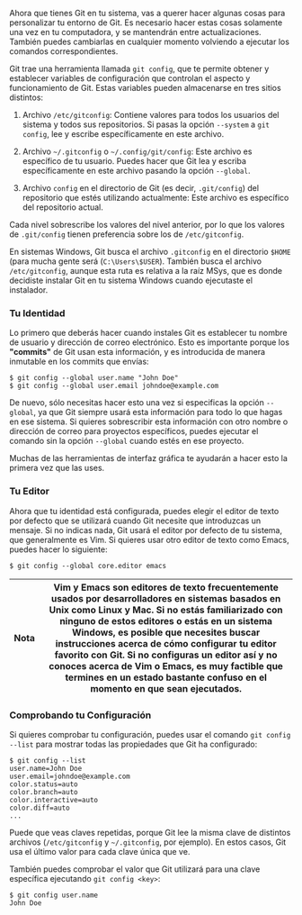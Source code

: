 Ahora que tienes Git en tu sistema, vas a querer hacer algunas cosas para personalizar tu entorno de Git. Es necesario hacer estas cosas solamente una vez en tu computadora, y se mantendrán entre actualizaciones. También puedes cambiarlas en cualquier momento volviendo a ejecutar los comandos correspondientes.

Git trae una herramienta llamada `git config`, que te permite obtener y establecer variables de configuración que controlan el aspecto y funcionamiento de Git. Estas variables pueden almacenarse en tres sitios distintos:

1. Archivo `/etc/gitconfig`: Contiene valores para todos los usuarios del sistema y todos sus repositorios. Si pasas la opción `--system` a `git config`, lee y escribe específicamente en este archivo.
    
2. Archivo `~/.gitconfig` o `~/.config/git/config`: Este archivo es específico de tu usuario. Puedes hacer que Git lea y escriba específicamente en este archivo pasando la opción `--global`.
    
3. Archivo `config` en el directorio de Git (es decir, `.git/config`) del repositorio que estés utilizando actualmente: Este archivo es específico del repositorio actual.
    

Cada nivel sobrescribe los valores del nivel anterior, por lo que los valores de `.git/config` tienen preferencia sobre los de `/etc/gitconfig`.

En sistemas Windows, Git busca el archivo `.gitconfig` en el directorio `$HOME` (para mucha gente será (`C:\Users\$USER`). También busca el archivo `/etc/gitconfig`, aunque esta ruta es relativa a la raíz MSys, que es donde decidiste instalar Git en tu sistema Windows cuando ejecutaste el instalador.

### Tu Identidad

Lo primero que deberás hacer cuando instales Git es establecer tu nombre de usuario y dirección de correo electrónico. Esto es importante porque los **"commits"** de Git usan esta información, y es introducida de manera inmutable en los commits que envías:

```console
$ git config --global user.name "John Doe"
$ git config --global user.email johndoe@example.com
```

De nuevo, sólo necesitas hacer esto una vez si especificas la opción `--global`, ya que Git siempre usará esta información para todo lo que hagas en ese sistema. Si quieres sobrescribir esta información con otro nombre o dirección de correo para proyectos específicos, puedes ejecutar el comando sin la opción `--global` cuando estés en ese proyecto.

Muchas de las herramientas de interfaz gráfica te ayudarán a hacer esto la primera vez que las uses.

### Tu Editor

Ahora que tu identidad está configurada, puedes elegir el editor de texto por defecto que se utilizará cuando Git necesite que introduzcas un mensaje. Si no indicas nada, Git usará el editor por defecto de tu sistema, que generalmente es Vim. Si quieres usar otro editor de texto como Emacs, puedes hacer lo siguiente:

```console
$ git config --global core.editor emacs
```

| Nota | Vim y Emacs son editores de texto frecuentemente usados por desarrolladores en sistemas basados en Unix como Linux y Mac. Si no estás familiarizado con ninguno de estos editores o estás en un sistema Windows, es posible que necesites buscar instrucciones acerca de cómo configurar tu editor favorito con Git. Si no configuras un editor así y no conoces acerca de Vim o Emacs, es muy factible que termines en un estado bastante confuso en el momento en que sean ejecutados. |
| ---- | ---------------------------------------------------------------------------------------------------------------------------------------------------------------------------------------------------------------------------------------------------------------------------------------------------------------------------------------------------------------------------------------------------------------------------------------------------------------------------------------- |

### Comprobando tu Configuración

Si quieres comprobar tu configuración, puedes usar el comando `git config --list` para mostrar todas las propiedades que Git ha configurado:

```console
$ git config --list
user.name=John Doe
user.email=johndoe@example.com
color.status=auto
color.branch=auto
color.interactive=auto
color.diff=auto
...
```

Puede que veas claves repetidas, porque Git lee la misma clave de distintos archivos (`/etc/gitconfig` y `~/.gitconfig`, por ejemplo). En estos casos, Git usa el último valor para cada clave única que ve.

También puedes comprobar el valor que Git utilizará para una clave específica ejecutando `git config <key>`:

```console
$ git config user.name
John Doe
```